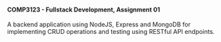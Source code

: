 #### COMP3123 - Fullstack Development, Assignment 01
A backend application using NodeJS, Express and MongoDB for implementing CRUD operations and testing using RESTful API endpoints.